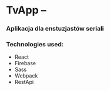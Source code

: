 # TvApp &ndash;

### Aplikacja dla enstuzjastów seriali

### Technologies used:
- React
- Firebase
- Sass
- Webpack
- RestApi

